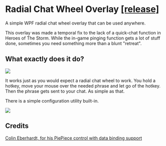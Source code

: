 # Radial Chat Wheel Overlay [[release]](https://github.com/lances101/Radial-Chat-Wheel-Overlay/releases)
A simple WPF radial chat wheel overlay that can be used anywhere. 

This overlay was made a temporal fix to the lack of a quick-chat function in Heroes of The Storm. 
While the in-game pinging function gets a lot of stuff done, sometimes you need something more than a blunt "retreat". 

## What exactly does it do?

![](http://i.imgur.com/nr8QyXY.png)

It works just as you would expect a radial chat wheel to work.
You hold a hotkey, move your mouse over the needed phrase and let go of the hotkey. 
Then the phrase gets sent to your chat. As simple as that. 

There is a simple configuration utility built-in. 

![](http://i.imgur.com/x0Oj6tt.png)

## Credits

[Colin Eberhardt, for his PiePiece control with data binding support](http://www.codeproject.com/Articles/28098/A-WPF-Pie-Chart-with-Data-Binding-Support) 
